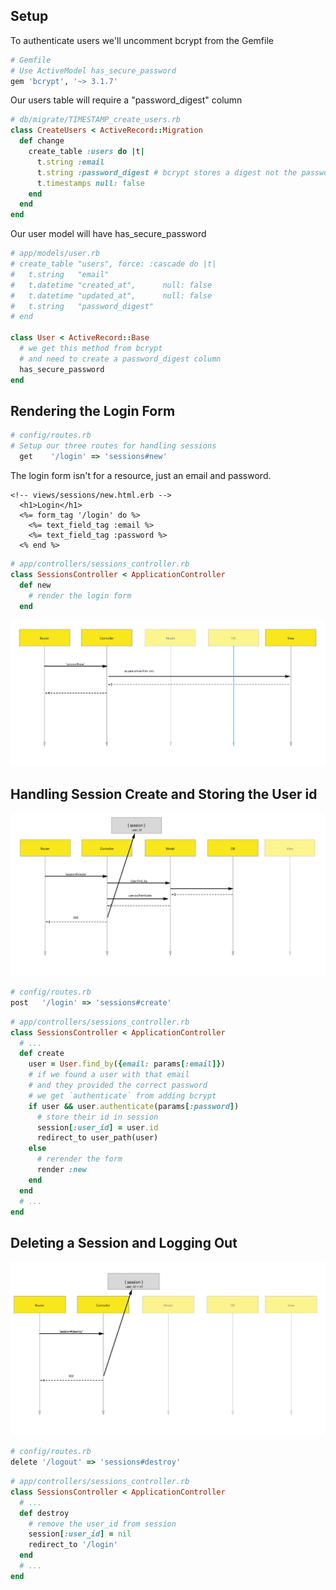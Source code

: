 ## Setup

To authenticate users we'll uncomment bcrypt from the Gemfile

```rb
# Gemfile
# Use ActiveModel has_secure_password
gem 'bcrypt', '~> 3.1.7'
```

Our users table will require a "password_digest" column

```rb
# db/migrate/TIMESTAMP_create_users.rb
class CreateUsers < ActiveRecord::Migration
  def change
    create_table :users do |t|
      t.string :email
      t.string :password_digest # bcrypt stores a digest not the password
      t.timestamps null: false
    end
  end
end
```

Our user model will have has_secure_password
```rb
# app/models/user.rb
# create_table "users", force: :cascade do |t|
#   t.string   "email"
#   t.datetime "created_at",      null: false
#   t.datetime "updated_at",      null: false
#   t.string   "password_digest"
# end

class User < ActiveRecord::Base
  # we get this method from bcrypt
  # and need to create a password_digest column
  has_secure_password
end
```

## Rendering the Login Form

```rb
# config/routes.rb
# Setup our three routes for handling sessions
  get    '/login' => 'sessions#new'
```

The login form isn't for a resource, just an email and password.

```erb
<!-- views/sessions/new.html.erb -->
  <h1>Login</h1>
  <%= form_tag '/login' do %>
    <%= text_field_tag :email %>
    <%= text_field_tag :password %>
  <% end %>
```

```rb
# app/controllers/sessions_controller.rb
class SessionsController < ApplicationController
  def new
    # render the login form
  end
```

![:image](img/session_new.png)

## Handling Session Create and Storing the User id
![:image](img/session_create.png)

```rb
# config/routes.rb
post   '/login' => 'sessions#create'
```

```rb
# app/controllers/sessions_controller.rb
class SessionsController < ApplicationController
  # ...
  def create
    user = User.find_by({email: params[:email]})
    # if we found a user with that email
    # and they provided the correct password
    # we get `authenticate` from adding bcrypt
    if user && user.authenticate(params[:password])
      # store their id in session
      session[:user_id] = user.id
      redirect_to user_path(user)
    else
      # rerender the form
      render :new
    end
  end
  # ...
end
```

## Deleting a Session and Logging Out
![:image](img/session_destroy.png)

```rb
# config/routes.rb
delete '/logout' => 'sessions#destroy'
```

```rb
# app/controllers/sessions_controller.rb
class SessionsController < ApplicationController
  # ...
  def destroy
    # remove the user_id from session
    session[:user_id] = nil
    redirect_to '/login'
  end
  # ...
end
```
